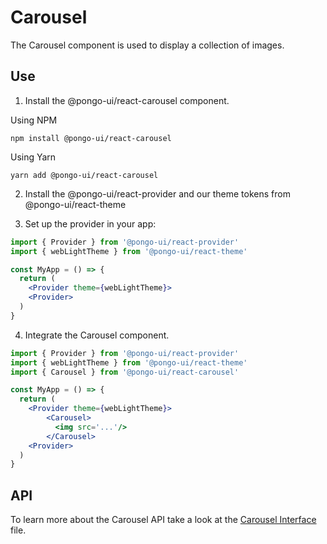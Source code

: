 # Carousel

The Carousel component is used to display a collection of images.

## Use

1. Install the @pongo-ui/react-carousel component.

Using NPM

```
npm install @pongo-ui/react-carousel
```

Using Yarn

```
yarn add @pongo-ui/react-carousel
```

2. Install the @pongo-ui/react-provider and our theme tokens from @pongo-ui/react-theme

3. Set up the provider in your app:

```jsx
import { Provider } from '@pongo-ui/react-provider'
import { webLightTheme } from '@pongo-ui/react-theme'

const MyApp = () => {
  return (
    <Provider theme={webLightTheme}>
    <Provider>
  )
}
```

4. Integrate the Carousel component.

```jsx
import { Provider } from '@pongo-ui/react-provider'
import { webLightTheme } from '@pongo-ui/react-theme'
import { Carousel } from '@pongo-ui/react-carousel'

const MyApp = () => {
  return (
    <Provider theme={webLightTheme}>
        <Carousel>
          <img src='...'/>
        </Carousel>
    <Provider>
  )
}
```

## API

To learn more about the Carousel API take a look at the [Carousel Interface](src/components/Carousel/Carousel.types.ts) file.
